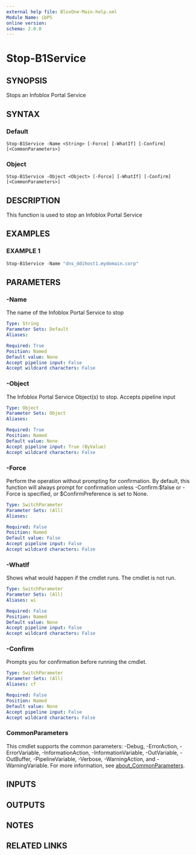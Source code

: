 ```yaml
---
external help file: BloxOne-Main-help.xml
Module Name: ibPS
online version:
schema: 2.0.0
---
```


# Stop-B1Service

## SYNOPSIS
Stops an Infoblox Portal Service

## SYNTAX

### Default
```
Stop-B1Service -Name <String> [-Force] [-WhatIf] [-Confirm] [<CommonParameters>]
```

### Object
```
Stop-B1Service -Object <Object> [-Force] [-WhatIf] [-Confirm] [<CommonParameters>]
```

## DESCRIPTION
This function is used to stop an Infoblox Portal Service

## EXAMPLES

### EXAMPLE 1
```powershell
Stop-B1Service -Name "dns_ddihost1.mydomain.corp"
```

## PARAMETERS

### -Name
The name of the Infoblox Portal Service to stop

```yaml
Type: String
Parameter Sets: Default
Aliases:

Required: True
Position: Named
Default value: None
Accept pipeline input: False
Accept wildcard characters: False
```

### -Object
The Infoblox Portal Service Object(s) to stop.
Accepts pipeline input

```yaml
Type: Object
Parameter Sets: Object
Aliases:

Required: True
Position: Named
Default value: None
Accept pipeline input: True (ByValue)
Accept wildcard characters: False
```

### -Force
Perform the operation without prompting for confirmation.
By default, this function will always prompt for confirmation unless -Confirm:$false or -Force is specified, or $ConfirmPreference is set to None.

```yaml
Type: SwitchParameter
Parameter Sets: (All)
Aliases:

Required: False
Position: Named
Default value: False
Accept pipeline input: False
Accept wildcard characters: False
```

### -WhatIf
Shows what would happen if the cmdlet runs.
The cmdlet is not run.

```yaml
Type: SwitchParameter
Parameter Sets: (All)
Aliases: wi

Required: False
Position: Named
Default value: None
Accept pipeline input: False
Accept wildcard characters: False
```

### -Confirm
Prompts you for confirmation before running the cmdlet.

```yaml
Type: SwitchParameter
Parameter Sets: (All)
Aliases: cf

Required: False
Position: Named
Default value: None
Accept pipeline input: False
Accept wildcard characters: False
```

### CommonParameters
This cmdlet supports the common parameters: -Debug, -ErrorAction, -ErrorVariable, -InformationAction, -InformationVariable, -OutVariable, -OutBuffer, -PipelineVariable, -Verbose, -WarningAction, and -WarningVariable. For more information, see [about_CommonParameters](http://go.microsoft.com/fwlink/?LinkID=113216).

## INPUTS

## OUTPUTS

## NOTES

## RELATED LINKS
